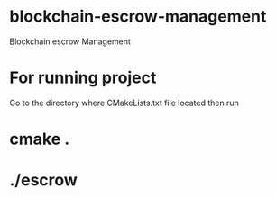 # blockchain-escrow-management
Blockchain escrow Management

# For running project
Go to the directory where CMakeLists.txt file located then run

# cmake . 
# ./escrow
